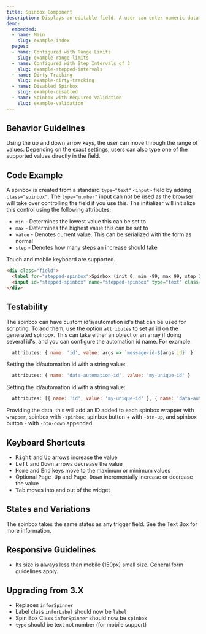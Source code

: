 ```yaml
---
title: Spinbox Component
description: Displays an editable field. A user can enter numeric data. Best for incremental inputs within a scale where users do not require a view of the lower and upper limits at all times.
demo:
  embedded:
  - name: Main
    slug: example-index
  pages:
  - name: Configured with Range Limits
    slug: example-range-limits
  - name: Configured with Step Intervals of 3
    slug: example-stepped-intervals
  - name: Dirty Tracking
    slug: example-dirty-tracking
  - name: Disabled Spinbox
    slug: example-disabled
  - name: Spinbox with Required Validation
    slug: example-validation
---
```


## Behavior Guidelines

Using the up and down arrow keys, the user can move through the range of values. Depending on the exact settings, users can also type one of the supported values directly in the field.

## Code Example

A spinbox is created from a standard `type="text"` `<input>` field by adding `class="spinbox"`. The `type="number"` input can not be used as the browser will take over controlling the field if you use this. The initializer will initialize this control using the following attributes:

- `min` - Determines the lowest value this can be set to
- `max` - Determines the highest value this can be set to
- `value` - Denotes current value. This can be serialized with the form as normal
- `step` - Denotes how many steps an increase should take

Touch and mobile keyboard are supported.

```html
<div class="field">
  <label for="stepped-spinbox">Spinbox (init 0, min -99, max 99, step 3)</label>
  <input id="stepped-spinbox" name="stepped-spinbox" type="text" class="spinbox" min="-99" max="99" value="0" step="3"/>
</div>
```

## Testability

The spinbox can have custom id's/automation id's that can be used for scripting. To add them, use the option `attributes` to set an id on the generated spinbox. This can take either an object or an array if doing several id's, and you can configure the automation id name. For example:

```js
  attributes: { name: 'id', value: args => `message-id-${args.id}` }
```

Setting the id/automation id with a string value:

```js
  attributes: { name: 'data-automation-id', value: 'my-unique-id' }
```

Setting the id/automation id with a string value:

```js
  attributes: [{ name: 'id', value: 'my-unique-id' }, { name: 'data-automation-id', value: 'my-unique-id' }]
```

Providing the data, this will add an ID added to each spinbox wrapper with `-wrapper`, spinbox with `-spinbox`, spinbox button + with `-btn-up`, and spinbox button - with `-btn-down` appended.

## Keyboard Shortcuts

- <kbd>Right</kbd> and <kbd>Up</kbd> arrows increase the value
- <kbd>Left</kbd> and <kbd>Down</kbd> arrows decrease the value
- <kbd>Home</kbd> and <kbd>End</kbd> keys move to the maximum or minimum values
- Optional <kbd>Page Up</kbd> and <kbd>Page Down</kbd> incrementally increase or decrease the value
- <kbd>Tab</kbd> moves into and out of the widget

## States and Variations

The spinbox takes the same states as any trigger field. See the Text Box for more information.

## Responsive Guidelines

- Its size is always less than mobile (150px) small size. General form guidelines apply.

## Upgrading from 3.X

- Replaces `inforSpinner`
- Label class `inforLabel` should now be `label`
- Spin Box Class `inforSpinner` should now be `spinbox`
- `type` should be text not number (for mobile support)
